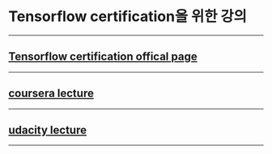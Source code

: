 # Tensorflow certification을 위한 강의
***
## <a href="https://www.tensorflow.org/certificate?hl=ko"> Tensorflow certification offical page </a>
***
## <a href="https://www.coursera.org/professional-certificates/tensorflow-in-practice"> coursera lecture </a>
***
##  <a href="https://www.udacity.com/course/intro-to-tensorflow-for-deep-learning--ud187"> udacity lecture </a>
***
